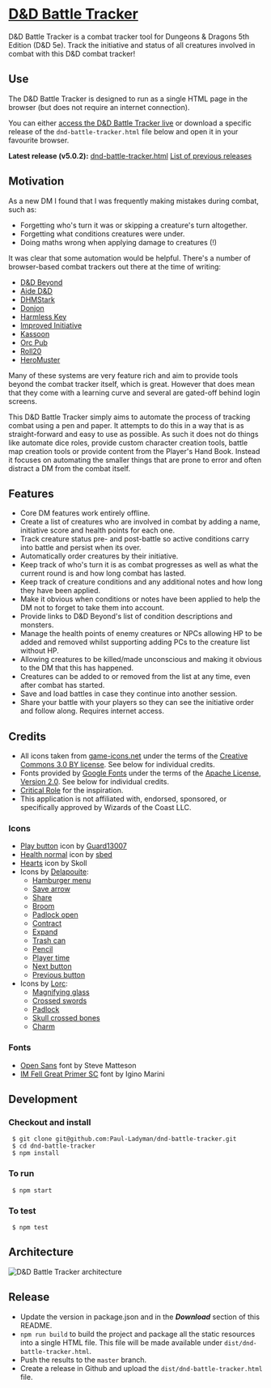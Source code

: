# [D&D Battle Tracker](http://dndbattletracker.com/)

D&D Battle Tracker is a combat tracker tool for Dungeons & Dragons 5th Edition (D&D 5e). Track the initiative and status of all creatures involved in combat with this D&D combat tracker!

## Use

The D&D Battle Tracker is designed to run as a single HTML page in the browser (but does not require an internet connection).

You can either [access the D&D Battle Tracker live](http://dndbattletracker.com/) or download a specific release of the `dnd-battle-tracker.html` file below and open it in your favourite browser.

**Latest release (v5.0.2):** [dnd-battle-tracker.html](https://github.com/Paul-Ladyman/dnd-battle-tracker/releases/download/v5.0.2/dnd-battle-tracker.html)
[List of previous releases](https://github.com/Paul-Ladyman/dnd-battle-tracker/releases)

## Motivation

As a new DM I found that I was frequently making mistakes during combat, such as:

* Forgetting who's turn it was or skipping a creature's turn altogether.
* Forgetting what conditions creatures were under.
* Doing maths wrong when applying damage to creatures (!)

It was clear that some automation would be helpful. There's a number of browser-based combat trackers out there at the time of writing:

* [D&D Beyond](https://www.dndbeyond.com/combat-tracker)
* [Aide D&D](https://www.aidedd.org/dnd-tracker/index.php?l=1)
* [DHMStark](http://dhmstark.co.uk/rpgs/encounter-tracker/)
* [Donjon](https://donjon.bin.sh/5e/initiative/)
* [Harmless Key](https://harmlesskey.com/)
* [Improved Initiative](https://www.improved-initiative.com/)
* [Kassoon](https://www.kassoon.com/dnd/combat-tracker/)
* [Orc Pub](https://www.orcpub2.com/)
* [Roll20](https://app.roll20.net/sessions/new)
* [HeroMuster](https://encounters.heromuster.com/)

Many of these systems are very feature rich and aim to provide tools beyond the combat tracker itself, which is great. However that does mean that they come with a learning curve and several are gated-off behind login screens.

This D&D Battle Tracker simply aims to automate the process of tracking combat using a pen and paper. It attempts to do this in a way that is as straight-forward and easy to use as possible. As such it does not do things like automate dice roles, provide custom character creation tools, battle map creation tools or provide content from the Player's Hand Book. Instead it focuses on automating the smaller things that are prone to error and often distract a DM from the combat itself.

## Features

* Core DM features work entirely offline.
* Create a list of creatures who are involved in combat by adding a name, initiative score and health points for each one.
* Track creature status pre- and post-battle so active conditions carry into battle and persist when its over.
* Automatically order creatures by their initiative.
* Keep track of who's turn it is as combat progresses as well as what the current round is and how long combat has lasted.
* Keep track of creature conditions and any additional notes and how long they have been applied.
* Make it obvious when conditions or notes have been applied to help the DM not to forget to take them into account.
* Provide links to D&D Beyond's list of condition descriptions and monsters.
* Manage the health points of enemy creatures or NPCs allowing HP to be added and removed whilst supporting adding PCs to the creature list without HP.
* Allowing creatures to be killed/made unconscious and making it obvious to the DM that this has happened.
* Creatures can be added to or removed from the list at any time, even after combat has started.
* Save and load battles in case they continue into another session.
* Share your battle with your players so they can see the initiative order and follow along. Requires internet access.

## Credits

* All icons taken from [game-icons.net](https://game-icons.net/) under the terms of the [Creative Commons 3.0 BY license](https://creativecommons.org/licenses/by/3.0/). See below for individual credits.
* Fonts provided by [Google Fonts](https://fonts.google.com/) under the terms of the [Apache License, Version 2.0](http://www.apache.org/licenses/LICENSE-2.0). See below for individual credits.
* [Critical Role](https://www.youtube.com/channel/UCpXBGqwsBkpvcYjsJBQ7LEQ) for the inspiration.
* This application is not affiliated with, endorsed, sponsored, or specifically approved by Wizards of the Coast LLC.

### Icons

* [Play button](https://game-icons.net/1x1/guard13007/play-button.html) icon by [Guard13007](https://guard13007.com/)
* [Health normal](https://game-icons.net/1x1/sbed/health-normal.html) icon by [sbed](https://opengameart.org/content/95-game-icons)
* [Hearts](https://game-icons.net/1x1/skoll/hearts.html) icon by Skoll
* Icons by [Delapouite](https://delapouite.com/):
  * [Hamburger menu](https://game-icons.net/1x1/delapouite/hamburger-menu.html)
  * [Save arrow](https://game-icons.net/1x1/delapouite/save-arrow.html)
  * [Share](https://game-icons.net/1x1/delapouite/share.html)
  * [Broom](https://game-icons.net/1x1/delapouite/broom.html)
  * [Padlock open](https://game-icons.net/1x1/delapouite/padlock-open.html)
  * [Contract](https://game-icons.net/1x1/delapouite/contract.html)
  * [Expand](https://game-icons.net/1x1/delapouite/expand.html)
  * [Trash can](https://game-icons.net/1x1/delapouite/trash-can.html)
  * [Pencil](https://game-icons.net/1x1/delapouite/pencil.html)
  * [Player time](https://game-icons.net/1x1/delapouite/player-time.html)
  * [Next button](https://game-icons.net/1x1/delapouite/next-button.html)
  * [Previous button](https://game-icons.net/1x1/delapouite/previous-button.html)
* Icons by [Lorc](http://lorcblog.blogspot.com/):
  * [Magnifying glass](https://game-icons.net/1x1/lorc/magnifying-glass.html)
  * [Crossed swords](https://game-icons.net/1x1/lorc/crossed-swords.html)
  * [Padlock](https://game-icons.net/1x1/lorc/padlock.html)
  * [Skull crossed bones](https://game-icons.net/1x1/lorc/skull-crossed-bones.html)
  * [Charm](https://game-icons.net/1x1/lorc/charm.html)

### Fonts

* [Open Sans](https://fonts.google.com/specimen/Open+Sans) font by Steve Matteson
* [IM Fell Great Primer SC](https://fonts.google.com/specimen/IM+Fell+Great+Primer+SC) font by Igino Marini

## Development

### Checkout and install

     $ git clone git@github.com:Paul-Ladyman/dnd-battle-tracker.git
     $ cd dnd-battle-tracker
     $ npm install

### To run

     $ npm start

### To test

     $ npm test

## Architecture

![D&D Battle Tracker architecture](architecture.png)

## Release

- Update the version in package.json and in the ***Download*** section of this README.
- `npm run build` to build the project and package all the static resources into a single HTML file. This file will be made available under `dist/dnd-battle-tracker.html`.
- Push the results to the `master` branch.
- Create a release in Github and upload the `dist/dnd-battle-tracker.html` file.
